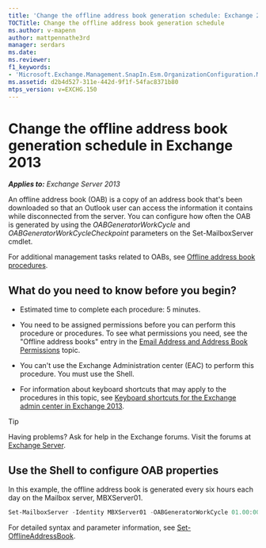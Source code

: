 ```yaml
---
title: 'Change the offline address book generation schedule: Exchange 2013 Help'
TOCTitle: Change the offline address book generation schedule
ms.author: v-mapenn
author: mattpennathe3rd
manager: serdars
ms.date:
ms.reviewer:
f1_keywords:
- 'Microsoft.Exchange.Management.SnapIn.Esm.OrganizationConfiguration.Mailbox.OfflineAddressBookGeneralPage'
ms.assetid: d2b4d527-311e-442d-9f1f-54fac8371b80
mtps_version: v=EXCHG.150
---
```


# Change the offline address book generation schedule in Exchange 2013

_**Applies to:** Exchange Server 2013_

An offline address book (OAB) is a copy of an address book that's been downloaded so that an Outlook user can access the information it contains while disconnected from the server. You can configure how often the OAB is generated by using the _OABGeneratorWorkCycle_ and _OABGeneratorWorkCycleCheckpoint_ parameters on the Set-MailboxServer cmdlet.

For additional management tasks related to OABs, see [Offline address book procedures](offline-address-book-procedures-exchange-2013-help.md).

## What do you need to know before you begin?

- Estimated time to complete each procedure: 5 minutes.

- You need to be assigned permissions before you can perform this procedure or procedures. To see what permissions you need, see the "Offline address books" entry in the [Email Address and Address Book Permissions](https://technet.microsoft.com/library/1c1de09d-16ef-4424-9bfb-eb7edffbc8c2.aspx) topic.

- You can't use the Exchange Administration center (EAC) to perform this procedure. You must use the Shell.

- For information about keyboard shortcuts that may apply to the procedures in this topic, see [Keyboard shortcuts for the Exchange admin center in Exchange 2013](keyboard-shortcuts-in-the-exchange-admin-center-2013-help.md).

> [!TIP]
> Having problems? Ask for help in the Exchange forums. Visit the forums at [Exchange Server](https://go.microsoft.com/fwlink/p/?linkId=60612).

## Use the Shell to configure OAB properties
<a name="UseShell"> </a>

In this example, the offline address book is generated every six hours each day on the Mailbox server, MBXServer01.

```powershell
Set-MailboxServer -Identity MBXServer01 -OABGeneratorWorkCycle 01.00:00:00 -OABGeneratorWorkCycleCheckpoint 06:00:00
```

For detailed syntax and parameter information, see [Set-OfflineAddressBook](https://docs.microsoft.com/powershell/module/exchange/email-addresses-and-address-books/set-offlineaddressbook).
